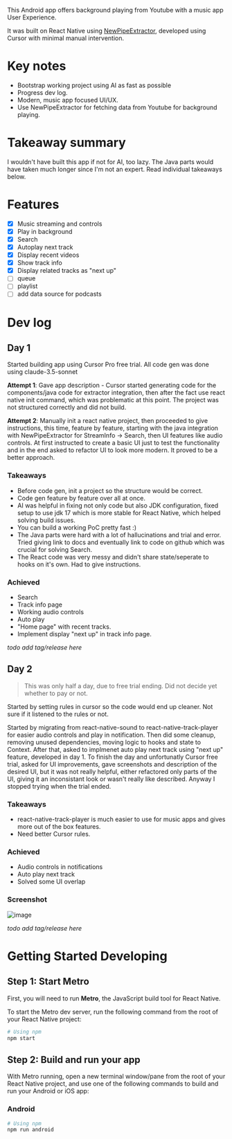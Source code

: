 This Android app offers background playing from Youtube with a music app User Experience.

It was built on React Native using [NewPipeExtractor](https://github.com/TeamNewPipe/NewPipeExtractor), developed using Cursor with minimal manual intervention.

# Key notes

- Bootstrap working project using AI as fast as possible
- Progress dev log.
- Modern, music app focused UI/UX.
- Use NewPipeExtractor for fetching data from Youtube for background playing.

# Takeaway summary

I wouldn't have built this app if not for AI, too lazy. The Java parts would have taken much longer since I'm not an expert.
Read individual takeaways below.

# Features

- [x] Music streaming and controls
- [X] Play in background
- [x] Search
- [x] Autoplay next track
- [x] Display recent videos
- [x] Show track info
- [x] Display related tracks as "next up"
- [ ] queue
- [ ] playlist
- [ ] add data source for podcasts

# Dev log

## Day 1

Started building app using Cursor Pro free trial. All code gen was done using claude-3.5-sonnet

**Attempt 1**: Gave app description - Cursor started generating code for the components/java code for extractor integration, then after the fact use react native init command, which was problematic at this point. The project was not structured correctly and did not build.

**Attempt 2**: Manually init a react native project, then proceeded to give instructions, this time, feature by feature, starting with the java integration with NewPipeExtractor for StreamInfo -> Search, then UI features like audio controls. At first instructed to create a basic UI just to test the functionality and in the end asked to refactor UI to look more modern. It proved to be a better approach.

### Takeaways
* Before code gen, init a project so the structure would be correct.
* Code gen feature by feature over all at once.
* AI was helpful in fixing not only code but also JDK configuration, fixed setup to use jdk 17 which is more stable for React Native, which helped solving build issues.
* You can build a working PoC pretty fast :)
* The Java parts were hard with a lot of hallucinations and trial and error. Tried giving link to docs and eventually link to code on github which was crucial for solving Search.
* The React code was very messy and didn't share state/seperate to hooks on it's own. Had to give instructions.

### Achieved
* Search
* Track info page
* Working audio controls
* Auto play
* "Home page" with recent tracks.
* Implement display "next up" in track info page.

*todo add tag/release here*

## Day 2

> This was only half a day, due to free trial ending. Did not decide yet whether to pay or not.

Started by setting rules in cursor so the code would end up cleaner. Not sure if it listened to the rules or not.

Started by migrating from react-native-sound to react-native-track-player for easier audio controls and play in notification. Then did some cleanup, removing unused dependencies, moving logic to hooks and state to Context.
After that, asked to implmenet auto play next track using "next up" feature, developed in day 1.
To finish the day and unfortunatly Cursor free trial, asked for UI improvements, gave screenshots and description of the desired UI, but it was not really helpful, either refactored only parts of the UI, giving it an inconsistant look or wasn't really like described. Anyway I stopped trying when the trial ended.

### Takeaways
* react-native-track-player is much easier to use for music apps and gives more out of the box features.
* Need better Cursor rules.

### Achieved
* Audio controls in notifications
* Auto play next track
* Solved some UI overlap

### Screenshot
![image](https://github.com/user-attachments/assets/aa456ead-6b08-4120-bbb2-c3c2492c4d2d)

*todo add tag/release here*

# Getting Started Developing

## Step 1: Start Metro

First, you will need to run **Metro**, the JavaScript build tool for React Native.

To start the Metro dev server, run the following command from the root of your React Native project:

```sh
# Using npm
npm start
```

## Step 2: Build and run your app

With Metro running, open a new terminal window/pane from the root of your React Native project, and use one of the following commands to build and run your Android or iOS app:

### Android

```sh
# Using npm
npm run android
```
